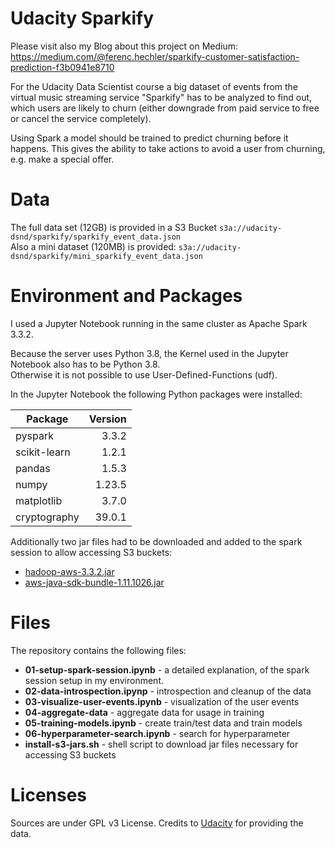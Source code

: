# Udacity Sparkify

Please visit also my Blog about this project on Medium: 
https://medium.com/@ferenc.hechler/sparkify-customer-satisfaction-prediction-f3b0941e8710


For the Udacity Data Scientist course a big dataset of events from the virtual music streaming service "Sparkify" 
has to be analyzed to find out, which users are likely to churn (either downgrade from paid service to free 
or cancel the service completely). 

Using Spark a model should be trained to predict churning before it happens.
This gives the ability to take actions to avoid a user from churning, e.g. make a special offer.

# Data

The full data set (12GB) is provided in a S3 Bucket `s3a://udacity-dsnd/sparkify/sparkify_event_data.json`  
Also a mini dataset (120MB) is provided: `s3a://udacity-dsnd/sparkify/mini_sparkify_event_data.json`


# Environment and Packages

I used a Jupyter Notebook running in the same cluster as Apache Spark 3.3.2.

Because the server uses Python 3.8, the Kernel used in the Jupyter Notebook also has to be Python 3.8.  
Otherwise it is not possible to use User-Defined-Functions (udf).

In the Jupyter Notebook the following Python packages were installed:

|  Package      |  Version  |
|---------------|----------:|
|  pyspark      |    3.3.2  |
|  scikit-learn |    1.2.1  |
|  pandas       |    1.5.3  |
|  numpy        |   1.23.5  |
|  matplotlib   |    3.7.0  |
|  cryptography |   39.0.1  |

Additionally two jar files had to be downloaded and added to the spark session to allow accessing S3 buckets:

* [hadoop-aws-3.3.2.jar](https://repo1.maven.org/maven2/org/apache/hadoop/hadoop-aws/3.3.2/hadoop-aws-3.3.2.jar)
* [aws-java-sdk-bundle-1.11.1026.jar](https://repo1.maven.org/maven2/com/amazonaws/aws-java-sdk-bundle/1.11.1026/aws-java-sdk-bundle-1.11.1026.jar)


# Files

The repository contains the following files: 

* **01-setup-spark-session.ipynb** - a detailed explanation, of the spark session setup in my environment.
* **02-data-introspection.ipynp** - introspection and cleanup of the data
* **03-visualize-user-events.ipynb** - visualization of the user events
* **04-aggregate-data** - aggregate data for usage in training
* **05-training-models.ipynb** - create train/test data and train models
* **06-hyperparameter-search.ipynb** - search for hyperparameter
* **install-s3-jars.sh** - shell script to download jar files necessary for accessing S3 buckets


# Licenses

Sources are under GPL v3 License.
Credits to [Udacity](https://www.udacity.com/) for providing the data. 


